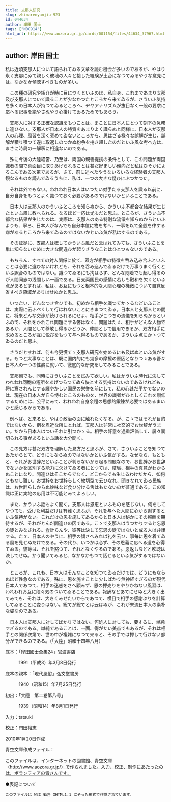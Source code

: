 ```yaml
---
title: 支那人研究
slug: zhinarenyanjiu-923
id: 044634
author: 岸田 国士
tags: ["NDC914"]
html_url: https://www.aozora.gr.jp/cards/001154/files/44634_37967.html
---
```


## author: 岸田 国士

私は近頃支那人について語られてゐる文章を読む機会が多いのであるが、やはり永く支那にゐて親しく彼地の人々と接した経験が土台になつてゐるやうな意見には、なかなか傾聴すべきものが多い。

　この種の研究や紹介が時に目につくといふのは、私自身、これまであまり支那及び支那人について識ることが少なかつたところから来てゐるが、さういふ気持を多くの日本人が持つてゐるところへ、ヂヤアナリズムが抜目なく一般の要求に応へる記事を絶やさぬやう心掛けてゐるためでもあらう。

　支那人に対する正確な認識をもつことは、まことに日本人にとつて刻下の急務に違ひない。支那人が日本人の特質をあまりよく識らぬと同様に、日本人が支那人の心理、風習を深く究めてゐないところから、思はざる様々な誤解が生じ、誤解が積り積つて遂に取返しのつかぬ紛争を捲き超したのだといふ風な考へ方は、まさに時局の一解釈に相違ないのである。

　殊に今後の大陸経営、乃至は、両国の親善提携の条件として、この問題が両国識者の間で真面目に取りあげられることは甚だ好ましい傾向だと私はひそかによろこんでゐる次第であるが、さて、前に述べたやうないろいろな経験者の支那人観なるものを読んでゐるうちに、私は、一つの大きな疑ひにぶつかつた。

　それは外でもない。われわれ日本人はいつたい対手たる支那人を識る以前に、自分自身をもつとよく識つておく必要があるのではないかといふことである。

　日本人は支那人のかういふところを知らぬから、かういふ不都合な結果が生じたといふ風に教へられる。なるほど一応は尤もだと思ふ。ところが、さういふ不都合な結果が生じたのは、実際は、支那人のある特別な流儀を知らぬからといふよりも、寧ろ、日本人がなんでも自分本位に物を考へ、一事を以て全般を律する癖があるところから来てゐるのではないかといふ気が私はするのである。

　その証拠に、支那人は概してかういふ風だと云はれてみても、さういふことを単に知らないために大きな間違ひが起りさうなことはひとつもないのである。

　もちろん、すべての対人関係に於て、双方が相手の特徴を呑み込み合ふといふことは必要に違ひないけれども、それを呑み込んでゐるだけで万事うまく行くといふ訳合のものではない。識つてゐるにも拘はらず、どんな悶着でも起し得るのが人間同志の浅間しい一面である。日支両国民の感情に若しも融和を欠くといふ点があるとすれば、私は、お互にもつと根本的な人間心理の機微について自覚反省すべき領域がありはせぬかと思ふ。

　いつたい、どんなつき合ひでも、初めから相手を識つてかゝるなどいふことは、実際に云ふべくして行はれないことにきまつてゐる。日本人と支那人との間に、将来どんな交渉が続けられるにせよ、相手がこつちの流儀を知らぬからといふので、それをかれこれ問題にする筈はなく、問題はたゞ、相手がどんな人物であるか、人間として尊敬し得るかどうか、仲間として信用できるか、双方相手に求めるところが互に悦びをもつて与へ得るものであるか、さういふ点にかゝつてゐるのだと思ふ。

　さうだとすれば、何も今更慌てゝ支那人研究を始めるにも及ばぬといふ気がする。もつと大事なことは、既に国内的にも幾多の摩擦の原因となりつゝある吾々日本人の一つの性癖に就いて、徹底的な研究をしてみることである。

　支那側でも、同時にさういふことを試みて欲しい。私はかういふ時代に決してわれわれ同胞の短所をあげつらつて故ら快とする気持はないのであるけれども、将に齎されんとする輝やかしい国民の栄誉を前にして、私の心甚だ平かでないのは、現在の日本人が自ら恃むところのものを、世界の識者がひとしくこれを讃仰するためには、公平にみて、われわれ自身余程の思想的鍛錬が必要ではあるまいかと感じるからである。

　例へば、と来ると、やはり政治の面に触れたくなる。が、こゝではそれが目的ではないから、例を卑近な所にとれば、支那人は非常に社交的でお世辞がうまい。だから日本人はついそれに引つかゝる。相手の好意を過重評価して、屡々裏切られる事があるといふ話を大分聞く。

　この見方は甚だ双方を理解した見方だと思ふが、さて、さういふことを知つてゐたからとて、どうにもならぬのではないかといふ気がする。なぜなら、もともと、それがお世辞だといふことが判らないから起る問題なので、お世辞かお世辞でないかを区別する能力に欠けてゐる者にとつては、結局、相手の真意がわからぬことになり、間違ひはそこからでなく、どこからでも生じるわけだから、如何ともなし難い。お世辞をお世辞らしく紋切型で云ひなれ、聞きなれてゐる民族は、お世辞らしからぬ妙味など食ひ分ける舌はもたないのが普通である。この知識は正に実地の応用は不可能とみてよろしい。

　また、かういふ話もよく聞く。支那人は恩恵といふものを感じない。何をしてやつても、受けた利益だけは有難く思ふが、それを与へた人間に心から謝するといふ気持がない。これだけの恩を施してあるからと日本人は秘かにその報酬を期待するが、それがとんだ間違ひの因である。こゝで支那人はうつかりすると忘恩の徒とみなされる。豈計らんや、彼等は決して忘恩の徒ではないと或る人は弁護する。たゞ、日本人のやうに、相手の顔さへみれば礼を云ひ、事毎に恩を着てゐる風を見せぬだけである。その代り、いつかは必ず、その恩義に応へる道を心得てゐる。彼等は、それを黙つて、それとなくやるのである。恩返しなどと吹聴は決してせぬ。かう聞いてみると、なかなかもつて話せるといふ気がするではないか。

　ところが、これも、日本人はそんなことを知つてゐるだけでは、どうにもならぬほど性急なのである。殊に、恩を施すことに少しばかり無神経すぎるのが現代日本人であつて、相手の迷惑をさへ顧みず、恩の押売りをやりかねない風習は、われわれお互に段々気のついてゐることである。報酬などあてにせぬと大きく出てみても、それは、大きくみせたいからであつて、横目で相手の感謝ぶりを計算してゐることに変りはない。総てが総てとは云はぬが、これが末流日本人の素朴な姿なのである。

　日本人は支那人に対してばかりではない、何処人に対しても、要するに、単純すぎるのである。単純であることは、一面、得がたい美点でもあるが、それは相手との関係次第で、世の中が複雑になつて来ると、その手では押して行けない部分ができるのである。（「大陸」昭和十四年八月）













底本：「岸田國士全集24」岩波書店


　　　1991（平成3）年3月8日発行

底本の親本：「現代風俗」弘文堂書房

　　　1940（昭和15）年7月25日発行

初出：「大陸　第二巻第八号」

　　　1939（昭和14）年8月1日発行

入力：tatsuki

校正：門田裕志

2010年1月20日作成

青空文庫作成ファイル：

このファイルは、インターネットの図書館、青空文庫（http://www.aozora.gr.jp/）で作られました。入力、校正、制作にあたったのは、ボランティアの皆さんです。











●表記について


	このファイルは W3C 勧告 XHTML1.1 にそった形式で作成されています。